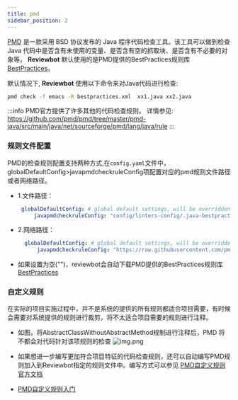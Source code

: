 ```yaml
---
title: pmd
sidebar_position: 2
---
```


[PMD](https://docs.pmd-code.org/pmd-doc-7.1.0/index.html) 是一款采用 BSD 协议发布的 Java 程序代码检查工具。该工具可以做到检查 Java 代码中是否含有未使用的变量、是否含有空的抓取块、是否含有不必要的对象等。
**Reviewbot** 默认使用的是PMD提供的BestPractices规则库[BestPractices](https://github.com/pmd/pmd/tree/master/pmd-java/src/main/java/net/sourceforge/pmd/lang/java/rule/bestpractices)。

默认情况下, **Reviewbot** 使用以下命令来对Java代码进行检查:

```bash
pmd check -f emacs -R bestpractices.xml  xx1.java xx2.java
```

:::info
PMD官方提供了许多其他的代码检查规则。
详情参见: https://github.com/pmd/pmd/tree/master/pmd-java/src/main/java/net/sourceforge/pmd/lang/java/rule
:::
### 规则文件配置
PMD的检查规则配置支持两种方式,在`config.yaml`文件中，globalDefaultConfig>javapmdcheckruleConfig项配置对应的pmd规则文件路径或者网络路径。
- 1.文件路径：
   ```yaml
    globalDefaultConfig: # global default settings, will be overridden by qbox org and repo specific settings if they exist
        javapmdcheckruleConfig: "config/linters-config/.java-bestpractices.xml"
    ```
- 2.网络路径： 
  ```yaml
    globalDefaultConfig: # global default settings, will be overridden by qbox org and repo specific settings if they exist
        javapmdcheckruleConfig: "https://raw.githubusercontent.com/pmd/pmd/master/pmd-java/src/main/resources/category/java/bestpractices.xml"
    ```
- 如果设置为空("")，reviewbot会自动下载PMD提供的BestPractices规则库[BestPractices](https://github.com/pmd/pmd/tree/master/pmd-java/src/main/java/net/sourceforge/pmd/lang/java/rule/bestpractices)

### 自定义规则

在实际的项目实施过程中，并不是系统的提供的所有规则都适合项目需要，有时候会需要对系统提供的规则进行裁剪，将不太适合项目需要的规则进行注释。
- 如图，将AbstractClassWithoutAbstractMethod规制进行注释后，PMD 将不都会对代码针对该项规则的检查
![img.png](img/commentsrule.png)

- 如果想进一步编写更加符合项目特征的代码检查规则，还可以自动编写PMD规则加入到Reviewbot指定的规则文件中。编写方式可以参见 [PMD自定义规则官方文档](https://docs.pmd-code.org/latest/pmd_userdocs_extending_writing_rules_intro.html)
- [PMD自定义规则入门](https://docs.pmd-code.org/latest/pmd_userdocs_extending_your_first_rule.html)
